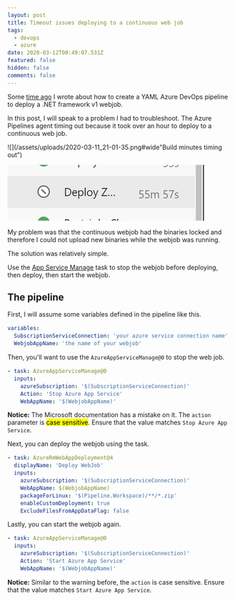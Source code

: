 ```yaml
---
layout: post
title: Timeout issues deploying to a continuous web job
tags:
  - devops
  - azure
date: 2020-03-12T00:49:07.531Z
featured: false
hidden: false
comments: false
---
```

Some [time ago](https://gaunacode.com/ci-cd-for-net-framework-web-jobs) I wrote about how to create a YAML Azure DevOps pipeline to deploy a .NET framework v1 webjob. 

In this post, I will speak to a problem I had to troubleshoot. The Azure Pipelines agent timing out because it took over an hour to deploy to a continuous web job.

<!--more-->

![](/assets/uploads/2020-03-11_21-01-35.png#wide"Build minutes timing out")

![](/assets/uploads/2020-03-11_21-01-23.png#center "Deploy step is taking over an hour")

My problem was that the continuous webjob had the binaries locked and therefore I could not upload new binaries while the webjob was running. 

The solution was relatively simple. 

Use the [App Service Manage](https://docs.microsoft.com/en-us/azure/devops/pipelines/tasks/deploy/azure-app-service-manage?view=azure-devops) task to stop the webjob before deploying, then deploy, then start the webjob.

## The pipeline

First, I will assume some variables defined in the pipeline like this.

```yaml
variables:
  SubscriptionServiceConnection: 'your azure service connection name'
  WebjobAppName: 'the name of your webjob'
```

Then, you'll want to use the `AzureAppServiceManage@0` to stop the web job.

```yaml
- task: AzureAppServiceManage@0
  inputs:
    azureSubscription: '$(SubscriptionServiceConnection)'
    Action: 'Stop Azure App Service'
    WebAppName: '$(WebjobAppName)'
```

**Notice:** The Microsoft documentation has a mistake on it. The `action` parameter is <mark>case sensitive</mark>. Ensure that the value matches `Stop Azure App Service`.

Next, you can deploy the webjob using the  task.

```yaml
- task: AzureRmWebAppDeployment@4
  displayName: 'Deploy WebJob'
  inputs:
    azureSubscription: '$(SubscriptionServiceConnection)'
    WebAppName: $(WebjobAppName)
    packageForLinux: '$(Pipeline.Workspace)/**/*.zip'
    enableCustomDeployment: true
    ExcludeFilesFromAppDataFlag: false
```

Lastly, you can start the webjob again.

```yaml
- task: AzureAppServiceManage@0
  inputs:
    azureSubscription: '$(SubscriptionServiceConnection)'
    Action: 'Start Azure App Service'
    WebAppName: '$(WebjobAppName)'
```

**Notice:** Similar to the warning before, the `action` is case sensitive. Ensure that the value matches `Start Azure App Service`.